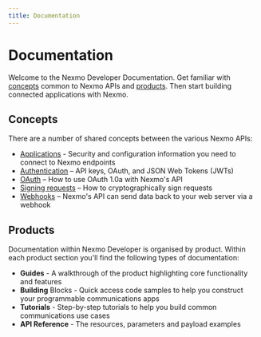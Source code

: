 ```yaml
---
title: Documentation
---
```


# Documentation

Welcome to the Nexmo Developer Documentation. Get familiar with [concepts](#concepts) common to Nexmo APIs and [products](#products). Then start building connected applications with Nexmo.

## Concepts

There are a number of shared concepts between the various Nexmo APIs:

- [Applications](/concepts/guides/applications) - Security and configuration information you need to connect to Nexmo endpoints
- [Authentication](/concepts/guides/authentication) – API keys, OAuth, and JSON Web Tokens (JWTs)
- [OAuth](/concepts/guides/oauth) – How to use OAuth 1.0a with Nexmo's API
- [Signing requests](/concepts/guides/signing-messages) – How to cryptographically sign requests
- [Webhooks](/concepts/guides/webhooks) – Nexmo's API can send data back to your web server via a webhook

## Products

Documentation within Nexmo Developer is organised by product. Within each product section you'll find the following types of documentation:

- **Guides** - A walkthrough of the product highlighting core functionality and features
- **Building** Blocks - Quick access code samples to help you construct your programmable communications apps
- **Tutorials** - Step-by-step tutorials to help you build common communications use cases
- **API Reference** - The resources, parameters and payload examples
